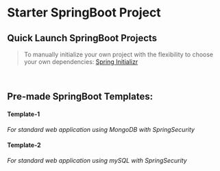 # Starter SpringBoot Project
## Quick Launch SpringBoot Projects
> To manually initialize your own project with the flexibility to choose your own dependencies: [Spring Initializr](https://start.spring.io/)
<br>

## Pre-made SpringBoot Templates:
#### Template-1 <br>
*For standard web application using MongoDB with SpringSecurity*
<br>
#### Template-2 <br>
*For standard web application using mySQL with SpringSecurity*
<br>
